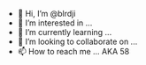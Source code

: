 - 👋 Hi, I’m @blrdji
- 👀 I’m interested in ...
- 🌱 I’m currently learning ...
- 💞️ I’m looking to collaborate on ...
- 📫 How to reach me ...
AKA 58
<!---
blrdji/blrdji is a ✨ special ✨ repository because its `README.md` (this file) appears on your GitHub profile.
You can click the Preview link to take a look at your changes.
--->
